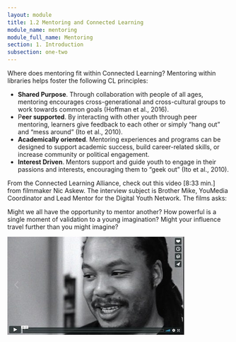 ```yaml
---
layout: module
title: 1.2 Mentoring and Connected Learning
module_name: mentoring
module_full_name: Mentoring
section: 1. Introduction
subsection: one-two
---
```


Where does mentoring fit within Connected Learning? Mentoring within libraries helps foster the following CL principles: 

- **Shared Purpose**. Through collaboration with people of all ages, mentoring encourages cross-generational and cross-cultural groups to work towards common goals (Hoffman et al., 2016). 
- P**eer supported**. By interacting with other youth through peer mentoring, learners give feedback to each other or simply “hang out” and “mess around” (Ito et al., 2010). 
- **Academically oriented**. Mentoring experiences and programs can be designed to support academic success, build career-related skills, or increase community or political engagement. 
- **Interest Driven**. Mentors support and guide youth to engage in their passions and interests, encouraging them to “geek out” (Ito et al., 2010). 

From the Connected Learning Alliance, check out this video [8:33 min.] from filmmaker Nic Askew. The interview subject is Brother Mike, YouMedia Coordinator and Lead Mentor for the Digital Youth Network. The films asks:  

Might we all have the opportunity to mentor another? 
How powerful is a single moment of validation to a young imagination? 
Might your influence travel further than you might imagine? 

<div><a href="https://vimeo.com/43862075" target="_blank"><img src="https://github.com/ConnectedLib/Connected-Learning-Modules/blob/master/images/mentoring_section-1-0.jpg"></a></div>
